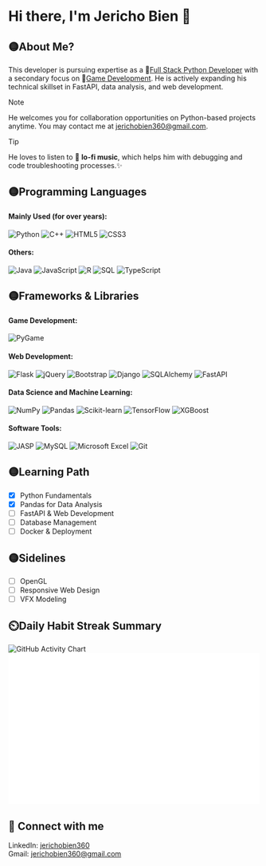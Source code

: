 # Hi there, I'm Jericho Bien 👋
## 🟡About Me?
This developer is pursuing expertise as a 🔵<ins>Full Stack Python Developer</ins> with a secondary focus on 🔴<ins>Game Development</ins>. He is actively expanding his technical skillset in FastAPI, data analysis, and web development.

> [!NOTE]
> He welcomes you for collaboration opportunities on Python-based projects anytime. You may contact me at jerichobien360@gmail.com.

> [!TIP]
> He loves to listen to 🎵 **lo-fi music**, which helps him with debugging and code troubleshooting processes.✨


## 🟡Programming Languages
#### Mainly Used (for over years):
![Python](https://img.shields.io/badge/-Python-3776AB?style=flat-square&logo=python&logoColor=white)
![C++](https://img.shields.io/badge/-C++-00599C?style=flat-square&logo=cplusplus&logoColor=white)
![HTML5](https://img.shields.io/badge/-HTML5-E34F26?style=flat-square&logo=html5&logoColor=white)
![CSS3](https://img.shields.io/badge/-CSS3-1572B6?style=flat-square&logo=css3&logoColor=white)

#### Others:
![Java](https://img.shields.io/badge/-Java-007396?style=flat-square&logo=java&logoColor=white)
![JavaScript](https://img.shields.io/badge/-JavaScript-F7DF1E?style=flat-square&logo=javascript&logoColor=black)
![R](https://img.shields.io/badge/-R-276DC3?style=flat-square&logo=r&logoColor=white)
![SQL](https://img.shields.io/badge/-SQL-4479A1?style=flat-square&logo=sql&logoColor=white)
![TypeScript](https://img.shields.io/badge/-TypeScript-1572B6?style=flat-square&logo=typescript&logoColor=white)

## 🟡Frameworks & Libraries
#### Game Development:
![PyGame](https://img.shields.io/badge/-Pygame-3776AB?style=flat-square&logo=pygame&logoColor=white)

#### Web Development:
![Flask](https://img.shields.io/badge/-Flask-000000?style=flat-square&logo=flask&logoColor=white) ![jQuery](https://img.shields.io/badge/-jQuery-0769AD?style=flat-square&logo=jquery&logoColor=white) ![Bootstrap](https://img.shields.io/badge/-Bootstrap-7952B3?style=flat-square&logo=bootstrap&logoColor=white) ![Django](https://img.shields.io/badge/-Django-000000?style=flat-square&logo=Django&logoColor=white) ![SQLAlchemy](https://img.shields.io/badge/-SQLAlchemy-000000?style=flat-square&logo=SQLAlchemy&logoColor=white) ![FastAPI](https://img.shields.io/badge/-FastAPI-000000?style=flat-square&logo=fastapi&logoColor=white)

#### Data Science and Machine Learning:
![NumPy](https://img.shields.io/badge/-NumPy-013243?style=flat-square&logo=numpy&logoColor=white) ![Pandas](https://img.shields.io/badge/-Pandas-150458?style=flat-square&logo=pandas&logoColor=white) ![Scikit-learn](https://img.shields.io/badge/-Scikit--learn-F7931E?style=flat-square&logo=scikit-learn&logoColor=white) ![TensorFlow](https://img.shields.io/badge/-TensorFlow-FF6F00?style=flat-square&logo=tensorflow&logoColor=white) ![XGBoost](https://img.shields.io/badge/-XGBoost-FF6600?style=flat-square&logo=xgboost&logoColor=white)

#### Software Tools:
![JASP](https://img.shields.io/badge/-JASP-0F4C75?style=flat-square&logo=jasp&logoColor=white) ![MySQL](https://img.shields.io/badge/-MySQL-4479A1?style=flat-square&logo=mysql&logoColor=white) ![Microsoft Excel](https://img.shields.io/badge/-Microsoft%20Excel-217346?style=flat-square&logo=microsoft-excel&logoColor=white) ![Git](https://img.shields.io/badge/-Git-F05032?style=flat-square&logo=git&logoColor=white)


## 🟡Learning Path
- [x] Python Fundamentals
- [x] Pandas for Data Analysis
- [ ] FastAPI & Web Development
- [ ] Database Management
- [ ] Docker & Deployment

## 🟡Sidelines
- [ ] OpenGL
- [ ] Responsive Web Design
- [ ] VFX Modeling

## ⏲️Daily Habit Streak Summary
![GitHub Activity Chart](https://github-readme-activity-graph.vercel.app/graph?username=jerichobien360&theme=github-compact)
![Daily Coding Streak](./streak-summary.svg)

## 🔗 Connect with me
LinkedIn: <a href="https://www.linkedin.com/in/jericho-bien-5b751a321/" target="_blank" rel="noopener noreferrer">jerichobien360</a>
<br/>
Gmail: <a href="https://mail.google.com/mail/?view=cm&fs=1&to=jerichobien360@gmail.com" target="_blank" rel="noopener noreferrer">jerichobien360@gmail.com</a>
